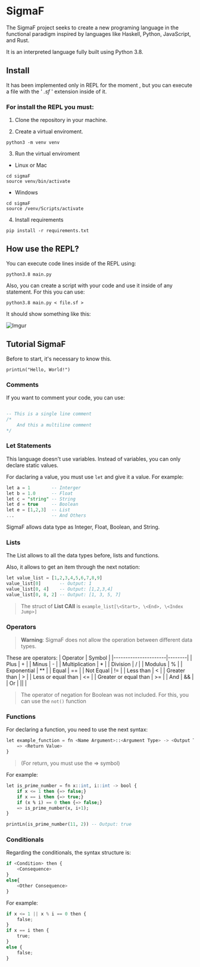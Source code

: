 # SigmaF

The SigmaF project seeks to create a new programing language in the functional paradigm inspired by languages like Haskell, Python, JavaScript, and Rust.

It is an interpreted language fully built using Python 3.8.

## Install

It has been implemented only in REPL for the moment , but you can execute a file with the ' *.sf* ' extension inside of it.

### For install the REPL you must: 

1. Clone the repository in your machine.

2. Create a virtual enviroment.

``` shell
python3 -m venv venv
```

3. Run the virtual enviroment

* Linux or Mac

``` shell
cd sigmaF
source venv/bin/activate
```

* Windows

``` shell
cd sigmaF
source /venv/Scripts/activate
```

4. Install requirements

``` shell
pip install -r requirements.txt
```

## How use the REPL?

You can execute code lines inside of the REPL using:

``` shell
python3.8 main.py
```

Also, you can create a script with your code and use it inside of any statement. For this you can use:

``` shell
python3.8 main.py < file.sf >
```

It should show something like this:

![Imgur](https://i.imgur.com/bZRpaEx.png)

## Tutorial SigmaF

Before to start, it's necessary to know this.

``` SigmaF
printLn("Hello, World!")
```
### Comments

If you want to comment your code, you can use:
```sql

-- This is a single line comment
/*
    And this a multiline comment
*/

```

### Let Statements

This language doesn't use variables. Instead of variables, you can only declare static values.

For daclaring a value, you must use `let` and give it a value. For example:

``` sql
let a = 1        -- Interger
let b = 1.0      -- Float
let c = "string" -- String
let d = true     -- Boolean
let e = [1,2,3]  -- List
...              -- And Others
```

SigmaF allows data type as Integer, Float, Boolean, and String.

### Lists 

The List allows to all the data types before, lists and functions.

Also, it allows to get an item through the next notation:

``` sql
let value_list = [1,2,3,4,5,6,7,8,9]
value_list[0]       -- Output: 1
value_list[0, 4]    -- Output: [1,2,3,4]
value_list[0, 8, 2] -- Output: [1, 3, 5, 7]
```

> The struct of **List CAll** is `example_list[\<Start>, \<End>, \<Index Jump>]`

### Operators

> **Warning**: SigmaF does not allow the operation between different data types.

These are operators:
| Operator             | Symbol |
|----------------------|--------|
| Plus                 |    +   |
| Minus                |    -   |
| Multiplication       |    *   |
| Division             |    /   |
| Modulus              |    %   |
| Exponential          |   **   |
| Equal                |   ==   |
| Not Equal            |   !=   |
| Less than            |    <   |
| Greater than         |    >   |
| Less or equal than   |   <=   |
| Greater or equal than |   >=   |
| And                  |   &&   |
| Or                   |  \|\|  |
<br/>

> The operator of negation for Boolean was not included. For this, you can use the `not()` function

### Functions

For declaring a function, you need to use the next syntax:

``` Python
let example_function = fn <Name Argument>::<Argument Type> -> <Output Type> {
    => <Return Value>
}  
```

> (For return, you must use the => symbol)

For example:

``` sql
let is_prime_number = fn x::int, i::int -> bool {
    if x <= 1 then {=> false;}
    if x == i then {=> true;}
    if (x % i) == 0 then {=> false;}
    => is_prime_number(x, i+1);
}

printLn(is_prime_number(11, 2)) -- Output: true
```

### Conditionals

Regarding the conditionals, the syntax structure is:

``` Python
if <Condition> then {
    <Consequence>
}
else{
    <Other Consequence>
}
```

For example:

``` Python
if x <= 1 || x % i == 0 then {
    false;
}
if x == i then {
    true;
}
else {
    false;
}
```
